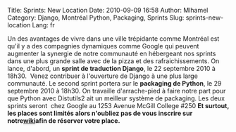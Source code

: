 Title: Sprints: New Location
Date: 2010-09-09 16:58
Author: Mlhamel
Category: Django, Montréal Python, Packaging, Sprints
Slug: sprints-new-location
Lang: fr

Un des avantages de vivre dans une ville trépidante comme Montréal est
qu'il y a des compagnies dynamiques comme Google qui peuvent augmenter
la synergie de notre communauté en hébergeant nos sprints dans une plus
grande salle avec de la pizza et des rafraichissements. On lance,
d'abord, un **sprint de traduction Django**, le 22 septembre 2010 à
18h30.  Venez contribuer à l'ouverture de Django à une plus large
communauté. Le second sprint portera sur le **packaging de Python**, le
29 septembre 2010 à 18h30. On travaille d'arrache-pied à faire notre
part pour que Python avec Distutils2 ait un meilleur système de
packaging. Les deux sprints seront  chez Google au 1253 Avenue McGill
College \#250 **Et surtout, les places sont limités alors n'oubliez pas
de vous inscrire sur notre**[**wiki**][]**afin de réserver votre
place.**

  [**wiki**]: http://wiki.montrealpython.org/index.php/Sprints

